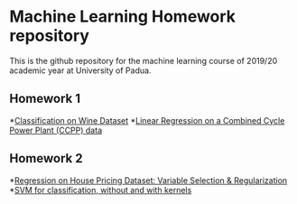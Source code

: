 # Machine Learning Homework repository

This is the github repository for the machine learning course of 2019/20 academic year at University of Padua.   

## Homework 1
*[Classification on Wine Dataset](https://github.com/candeogi/ML1920_HW/blob/master/ML1920_HW1/LC_GiovanniCandeo_1206150.ipynb)
*[Linear Regression on a Combined Cycle Power Plant (CCPP) data](https://github.com/candeogi/ML1920_HW/blob/master/ML1920_HW1/LR_GiovanniCandeo_1206150.ipynb)   

## Homework 2
*[Regression on House Pricing Dataset: Variable Selection & Regularization](https://github.com/candeogi/ML1920_HW/blob/master/ML1920_HW2/RR_GiovanniCandeo_1206150.ipynb)
*[SVM for classification, without and with kernels](https://github.com/candeogi/ML1920_HW/blob/master/ML1920_HW2/SVM_GiovanniCandeo_1206150.ipynb)